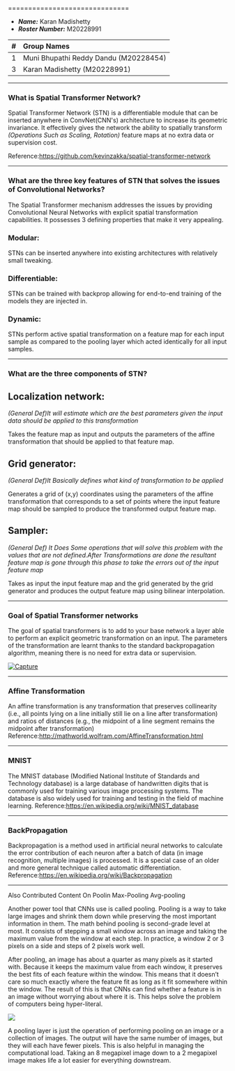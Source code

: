 
==============================

- ***Name:*** Karan Madishetty
- ***Roster Number:*** M20228991

|   #   |Group Names |
|:----:|:------------------|
|    1 | Muni Bhupathi Reddy Dandu     (M20228454)                  |
|    3 | Karan Madishetty              (M20228991)           |

----


### What is Spatial Transformer Network?

Spatial Transformer Network (STN) is a differentiable module that can be inserted anywhere in ConvNet(CNN's) architecture to increase its geometric invariance. It effectively gives the network the ability to spatially transform _(Operations Such as Scaling, Rotation)_ feature maps at no extra data or supervision cost.

Reference:https://github.com/kevinzakka/spatial-transformer-network
___

### What are the three key features of STN that solves the issues of Convolutional Networks?
The Spatial Transformer mechanism addresses the issues by providing Convolutional Neural Networks with explicit spatial transformation capabilities. It possesses 3 defining properties that make it very appealing.

### Modular: 
STNs can be inserted anywhere into existing architectures with relatively small tweaking.

### Differentiable: 

STNs can be trained with backprop allowing for end-to-end training of the models they are injected in.

### Dynamic:

 STNs perform active spatial transformation on a feature map for each input sample as compared to the pooling layer which acted identically for all input samples.
___
### What are the three components of STN?

## Localization network: 
_(General Def)It will estimate which are the best parameters given the input data should be applied to this transformation_


Takes the feature map as input and outputs the parameters of the affine transformation that should be applied to that feature map.

## Grid generator: 
_(General Def)It Basically defines what kind of transformation to be applied_

Generates a grid of (x,y) coordinates using the parameters of the affine transformation that corresponds to a set of points where the input feature map should be sampled to produce the transformed output feature map.

## Sampler: 
_(General Def) It Does Some operations that will solve this problem with the values that are not defined.After Transformations are done the resultant feature map is gone through this phase to take the errors out of the input feature map_

Takes as input the input feature map and the grid generated by the grid generator and produces the output feature map using bilinear interpolation.
___
### Goal of Spatial Transformer networks

The goal of spatial transformers is to add to your base network a layer able to perform an explicit geometric transformation on an input. The parameters of the transformation are learnt thanks to the standard backpropagation algorithm, meaning there is no need for extra data or supervision.

<a href="https://ibb.co/bA60oG"><img src="https://preview.ibb.co/gRSUhb/Capture.png" alt="Capture" border="0"></a><br />
___
### Affine Transformation
An affine transformation is any transformation that preserves collinearity (i.e., all points lying on a line initially still lie on a line after transformation) and ratios of distances (e.g., the midpoint of a line segment remains the midpoint after transformation)
Reference:http://mathworld.wolfram.com/AffineTransformation.html
___
### MNIST
The MNIST database (Modified National Institute of Standards and Technology database) is a large database of handwritten digits that is commonly used for training various image processing systems. The database is also widely used for training and testing in the field of machine learning.
Reference:https://en.wikipedia.org/wiki/MNIST_database
___
### BackPropagation
Backpropagation is a method used in artificial neural networks to calculate the error contribution of each neuron after a batch of data (in image recognition, multiple images) is processed. It is a special case of an older and more general technique called automatic differentiation.
Reference:https://en.wikipedia.org/wiki/Backpropagation
___
Also Contributed Content On Poolin 
Max-Pooling
Avg-pooling

Another power tool that CNNs use is called pooling. Pooling is a way to take large images and shrink them down while preserving the most important information in them. The math behind pooling is second-grade level at most. It consists of stepping a small window across an image and taking the maximum value from the window at each step. In practice, a window 2 or 3 pixels on a side and steps of 2 pixels work well.

After pooling, an image has about a quarter as many pixels as it started with. Because it keeps the maximum value from each window, it preserves the best fits of each feature within the window. This means that it doesn’t care so much exactly where the feature fit as long as it fit somewhere within the window. The result of this is that CNNs can find whether a feature is in an image without worrying about where it is. This helps solve the problem of computers being hyper-literal.

![](http://brohrer.github.io/images/cnn9.png)

A pooling layer is just the operation of performing pooling on an image or a collection of images. The output will have the same number of images, but they will each have fewer pixels. This is also helpful in managing the computational load. Taking an 8 megapixel image down to a 2 megapixel image makes life a lot easier for everything downstream.
